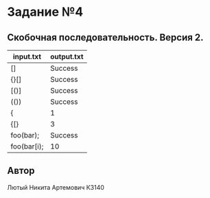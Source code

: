 # Задание №4
##  Скобочная последовательность. Версия 2.

| input.txt   | output.txt |
|-------------|------------|
| []          | Success    |
| {}[]        | Success    |
| [()]        | Success    |
| (())        | Success    |
| {           | 1          |
| {[}         | 3          |
| foo(bar);   | Success    |
| foo(bar[i); | 10         |


## Автор
Лютый Никита Артемович К3140

